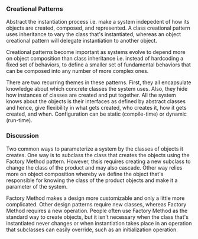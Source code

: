 ### Creational Patterns

Abstract the instantiation process i.e. make a system indepedent of how its objects are created, composed, and represented. A class creational pattern uses inheritance to vary the class that's instantiated, whereas an object creational pattern will delegate instantiation to another object.

Creational patterns become important as systems evolve to depend more on object composition than class inheritance i.e. instead of hardcoding a fixed set of behaviors, to define a smaller set of fundamental behaviors that can be composed into any number of more complex ones.

There are two recurring themes in these patterns. First, they all encapsulate knowledge about which concrete classes the system uses. Also, they hide how instances of classes are created and put together. All the system knows about the objects is their interfaces as defined by abstract classes and hence, give flexibility in what gets created, who creates it, how it gets created, and when. Configuration can be static (compile-time) or dynamic (run-time).

### Discussion

Two common ways to parameterize a system by the classes of objects it creates. One way is to subclass the class that creates the objects using the Factory Method pattern. However, thsis requires creating a new subclass to change the class of the product and may also cascade. Other way relies more on object composition whereby we define the object that's responsible for knowing the class of the product objects and make it a parameter of the system.

Factory Method makes a design more customizable and only a little more complicated. Other design patterns require new classes, whereas Factory Method requires a new operation. People often use Factory Method as the standard way to create objects, but it isn't necessary when the class that's instantiated never changes or when instantiation takes place in an operation that subclasses can easily override, such as an initialization operation.
